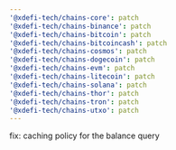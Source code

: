 ```yaml
---
'@xdefi-tech/chains-core': patch
'@xdefi-tech/chains-binance': patch
'@xdefi-tech/chains-bitcoin': patch
'@xdefi-tech/chains-bitcoincash': patch
'@xdefi-tech/chains-cosmos': patch
'@xdefi-tech/chains-dogecoin': patch
'@xdefi-tech/chains-evm': patch
'@xdefi-tech/chains-litecoin': patch
'@xdefi-tech/chains-solana': patch
'@xdefi-tech/chains-thor': patch
'@xdefi-tech/chains-tron': patch
'@xdefi-tech/chains-utxo': patch
---
```


fix: caching policy for the balance query

